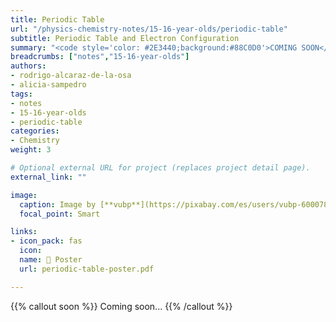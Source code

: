 ```yaml
---
title: Periodic Table
url: "/physics-chemistry-notes/15-16-year-olds/periodic-table"
subtitle: Periodic Table and Electron Configuration
summary: "<code style='color: #2E3440;background:#88C0D0'>COMING SOON</code> <br> Periodic Table and Electron Configuration."
breadcrumbs: ["notes","15-16-year-olds"]
authors:
- rodrigo-alcaraz-de-la-osa
- alicia-sampedro
tags:
- notes
- 15-16-year-olds
- periodic-table
categories:
- Chemistry
weight: 3

# Optional external URL for project (replaces project detail page).
external_link: ""

image:
  caption: Image by [**vubp**](https://pixabay.com/es/users/vubp-6000785/) on [Pixabay](https://pixabay.com/es/)
  focal_point: Smart

links:
- icon_pack: fas
  icon:
  name: 📜 Poster
  url: periodic-table-poster.pdf

---
```


{{% callout soon %}}
Coming soon...
{{% /callout %}}
